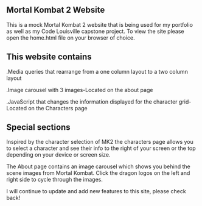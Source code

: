 ## Mortal Kombat 2 Website

This is a mock Mortal Kombat 2 website that is being used for my portfolio as well as my Code Louisville capstone project. To view the site please open the home.html file on your browser of choice.

## This website contains

.Media queries that rearrange from a one column layout to a two column layout

.Image carousel with 3 images-Located on the about page

.JavaScript that changes the information displayed for the character grid-Located on the Characters page

## Special sections

Inspired by the character selection of MK2 the characters page allows you to select a character and see their info to the right of your screen or the top depending on your device or screen size.

The About page contains an image carousel which shows you behind the scene images from Mortal Kombat. Click the dragon logos on the left and right side to cycle through the images.

I will continue to update and add new features to this site, please check back!